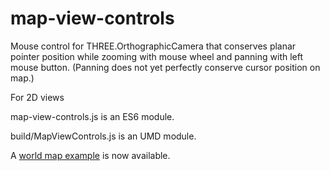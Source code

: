 # map-view-controls
Mouse control for THREE.OrthographicCamera that conserves planar pointer position while zooming with mouse wheel and panning with left mouse button. (Panning does not yet perfectly conserve cursor position on map.)

For 2D views

map-view-controls.js is an ES6 module.

build/MapViewControls.js is an UMD module.

A [world map example](https://eliashasle.github.io/map-view-controls/examples/map_example.html) is now available.
